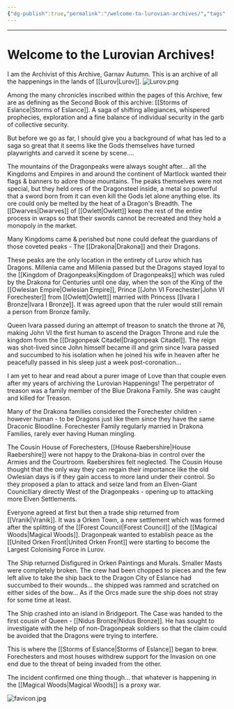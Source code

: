 ```yaml
---
{"dg-publish":true,"permalink":"/welcome-to-lurovian-archives/","tags":["gardenEntry"]}
---
```



---
# Welcome to the Lurovian Archives!
I am the Archivist of this Archive, Garnav Autumn.
This is an archive of all the happenings in the lands of [[Lurov\|Lurov]].
![Lurov.png](/img/user/Images/Lurov.png)

Among the many chronicles inscribed within the pages of this Archive, few are as defining as the Second Book of this archive: [[Storms of Eslance\|Storms of Eslance]]. A saga of shifting allegiances, whispered prophecies, exploration and a fine balance of individual security in the garb of collective security.

But before we go as far, I should give you a background of what has led to a saga so great that it seems like the Gods themselves have turned playwrights and carved it scene by scene....

The mountains of the Dragonpeaks were always sought after... all the Kingdoms and Empires in and around the continent of Martlock wanted their flags & banners to adore those mountains.
The peaks themselves were not special, but they held ores of the Dragonsteel inside, a metal so powerful that a sword born from it can even kill the Gods let alone anything else. Its ore could only be melted by the heat of a Dragon's Breadth. The [[Dwarves\|Dwarves]] of [[Owlett\|Owlett]] keep the rest of the entire process in wraps so that their swords cannot be recreated and they hold a monopoly in the market. 

Many Kingdoms came & perished but none could defeat the guardians of those coveted peaks - The [[Drakona\|Drakona]] and their Dragons.

These peaks are the only location in the entirety of Lurov which has Dragons. Millenia came and Millenia passed but the Dragons stayed loyal to the [[Kingdom of Dragonpeaks\|Kingdom of Dragonpeaks]] which was ruled by the Drakona for Centuries until one day, when the son of the King of the [[Owlesian Empire\|Owlesian Empire]], Prince [[John VI Forechester\|John VI Forechester]] from [[Owlett\|Owlett]] married with Princess [[Ivara I Bronze\|Ivara I Bronze]]. It was agreed upon that the ruler would still remain a person from Bronze family.

Queen Ivara passed during an attempt of treason to snatch the throne at 76, making John VI the first human to ascend the Dragon Throne and rule the kingdom from the [[Dragonpeak Citadel\|Dragonpeak Citadel]]. 
The reign was shot-lived since John himself became ill and grim since Ivara passed and succumbed to his isolation when he joined his wife in heaven after he peacefully passed in his sleep just a week post-coronation...

I am yet to hear and read about a purer image of Love than that couple even after my years of archiving the Lurovian Happenings! The perpetrator of treason was a family member of the Blue Drakona Family. She was caught and killed for Treason.

Many of the Drakona families considered the Forechester children - however human - to be Dragons just like them since they have the same Draconic Bloodline. Forechester Family regularly married in Drakona Families, rarely ever having Human mingling.

The Cousin House of Forechesters, [[House Raebershire\|House Raebershire]] were not happy to the Drakona-bias in control over the Armies and the Courtroom. Raebershires felt neglected. The Cousin House thought that the only way they can regain their importance like the old Owlesian days is if they gain access to more land under their control. So they proposed a plan to attack and seize land from an Elven-Giant Couniclliary directly West of the Dragonpeaks - opening up to attacking more Elven Settlements.

Everyone agreed at first but then a trade ship returned from [[Vranik\|Vranik]]. It was a Orken Town, a new settlement which was formed after the splitting of the [[Forest Council\|Forest Council]] of the [[Magical Woods\|Magical Woods]]. Dragonpeak wanted to establish peace as the [[United Orken Front\|United Orken Front]] were starting to become the Largest Colonising Force in Lurov.

The Ship returned Disfigured in Orken Paintings and Murals. Smaller Masts were completely broken. The crew had been chopped to pieces and the few left alive to take the ship back to the Dragon City of Eslance had succumbed to their wounds... the shipped was rammed and scratched on either sides of the bow... As if the Orcs made sure the ship does not stray for some time at least.

The Ship crashed into an island in Bridgeport.
The Case was handed to the first cousin of Queen - [[Nidus Bronze\|Nidus Bronze]].
He has sought to investigate with the help of non-Dragonpeak soldiers so that the claim could be avoided that the Dragons were trying to interfere.

This is where the [[Storms of Eslance\|Storms of Eslance]] began to brew. Forechesters and most houses withdrew support for the Invasion on one end due to the threat of being invaded from the other.

The incident confirmed one thing though... that whatever is happening in the [[Magical Woods\|Magical Woods]] is a proxy war.

![favicon.jpg](/img/user/favicon.jpg)

